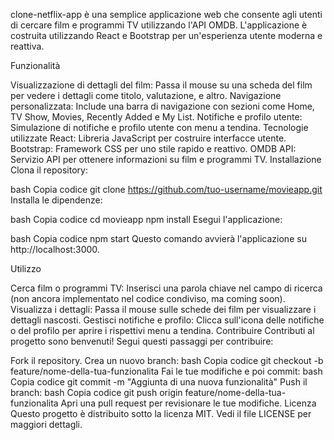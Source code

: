 clone-netflix-app
                   è una semplice applicazione web che consente agli utenti di cercare film e programmi TV utilizzando l'API OMDB. L'applicazione è costruita utilizzando React e Bootstrap per un'esperienza utente moderna e reattiva.

Funzionalità

Visualizzazione di dettagli del film: Passa il mouse su una scheda del film per vedere i dettagli come titolo, valutazione, e altro.
Navigazione personalizzata: Include una barra di navigazione con sezioni come Home, TV Show, Movies, Recently Added e My List.
Notifiche e profilo utente: Simulazione di notifiche e profilo utente con menu a tendina.
Tecnologie utilizzate
React: Libreria JavaScript per costruire interfacce utente.
Bootstrap: Framework CSS per uno stile rapido e reattivo.
OMDB API: Servizio API per ottenere informazioni su film e programmi TV.
Installazione
Clona il repository:

bash
Copia codice
git clone https://github.com/tuo-username/movieapp.git
Installa le dipendenze:

bash
Copia codice
cd movieapp
npm install
Esegui l'applicazione:

bash
Copia codice
npm start
Questo comando avvierà l'applicazione su http://localhost:3000.

Utilizzo

Cerca film o programmi TV: Inserisci una parola chiave nel campo di ricerca (non ancora implementato nel codice condiviso, ma coming soon).
Visualizza i dettagli: Passa il mouse sulle schede dei film per visualizzare i dettagli nascosti.
Gestisci notifiche e profilo: Clicca sull'icona delle notifiche o del profilo per aprire i rispettivi menu a tendina.
Contribuire
Contributi al progetto sono benvenuti! Segui questi passaggi per contribuire:

Fork il repository.
Crea un nuovo branch:
bash
Copia codice
git checkout -b feature/nome-della-tua-funzionalita
Fai le tue modifiche e poi commit:
bash
Copia codice
git commit -m "Aggiunta di una nuova funzionalità"
Push il branch:
bash
Copia codice
git push origin feature/nome-della-tua-funzionalita
Apri una pull request per revisionare le tue modifiche.
Licenza
Questo progetto è distribuito sotto la licenza MIT. Vedi il file LICENSE per maggiori dettagli.
